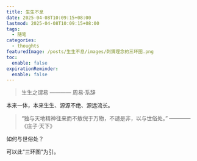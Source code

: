 ```yaml
---
title: 生生不息
date: 2025-04-08T10:09:15+08:00
lastmod: 2025-04-08T10:09:15+08:00
tags:
  - 随笔
categories:
  - thoughts
featuredImage: /posts/生生不息/images/刺猬理念的三环图.png
toc:
  enable: false
expirationReminder:
  enable: false
---
```


> 生生之谓易 ———— 周易·系辞

本来一体，本来生生、源源不绝、源远流长。

> “独与天地精神往来而不敖倪于万物，不谴是非，以与世俗处。” ————《庄子·天下》

如何与世俗处？

可以此“三环图”为引。
